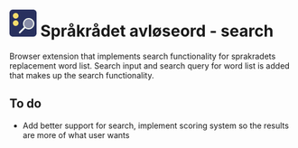 
# ![logo](src/icons/icon-48.png) Språkrådet avløseord - search

Browser extension that implements search functionality for sprakradets replacement word list.
Search input and search query for word list is added that makes up the search functionality. 

## To do
- Add better support for search, implement scoring system so the results are more of what user wants
